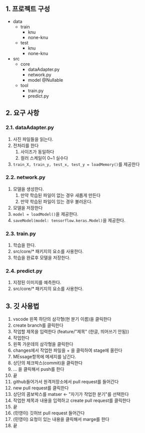 
## 1. 프로젝트 구성
- data
    - train
        - knu
        - none-knu
    - test
        - knu
        - none-knu
- src
    - core
        - dataAdapter.py
        - network.py
        - model @Nullable
    - tool
        - train.py
        - predict.py

## 2. 요구 사항

### 2.1. dataAdapter.py
1. 사진 파일들을 읽는다.
2. 전처리를 한다
    1. 사이즈가 동일하다
    2. 컬러 스케일이 0~1 실수다
3. `train_X, train_y, test_x, test_y = loadMemory()`를 제공한다

### 2.2. network.py
1. 모델을 생성한다.
    1. 만약 학습된 파일이 없는 경우 새롭게 만든다
    2. 만약 학습된 파일이 있는 경우 불러온다.
2. 모델을 저장한다
3. `model = loadModel()`을 제공한다.
4. `saveModel(model: tensorflow.keras.Model)`을 제공한다.

### 2.3. train.py
1. 학습을 한다.
2. src/core/* 패키지의 요소를 사용한다.
3. 학습을 완료후 모델을 저장한다.

### 2.4. predict.py
1. 지정된 이미지를 예측한다.
2. src/core/* 패키지의 요소를 사용한다.


## 3. 깃 사용법

1. vscode  왼쪽 하단의 삼각형(현 분기 이름)을 클릭한다
2. create branch를 클릭한다
3. 작업할 제목을 입력한다 (feature/"제목" (한글, 띄어쓰기 안됨))
4. 작업한다
5. 왼쪽 가운데의 삼각형을 클릭한다
6. changes에서 작업한 파일을 + 을 클릭하여 stage에 올린다
7. MEssage항목에 메세지를 남긴다.
8. 상단의 체크박스(commit)을 클릭한다
9. ... 을 클릭해서 push를 한다
10. 끝
11. github들어가서 원격저장소에서 pull request를 들어간다
12. new pull request를 클릭한다
12. 상단의 콤보박스를 matser <- "자기가 작업한 분기"를 선택한다
13. 작업한 제목과 내용을 입력하고 create pull request를 클릭한다
14. 끝
15. (민영이) 깃허브 pull request 들어간다
16. (민영이) 요청이 있는 내용을 클릭해서 marge를 한다
17. 끝

